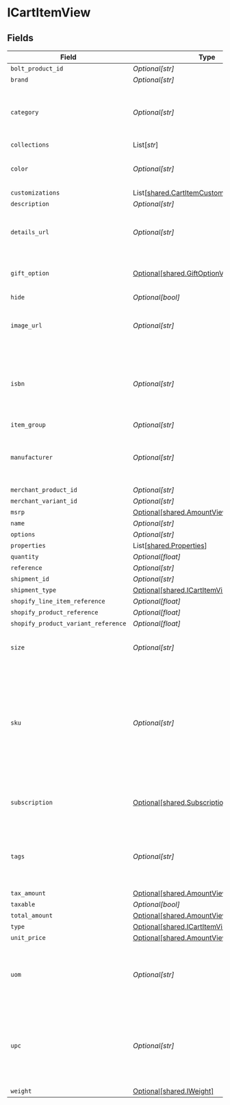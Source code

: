 # ICartItemView


## Fields

| Field                                                                                                                           | Type                                                                                                                            | Required                                                                                                                        | Description                                                                                                                     | Example                                                                                                                         |
| ------------------------------------------------------------------------------------------------------------------------------- | ------------------------------------------------------------------------------------------------------------------------------- | ------------------------------------------------------------------------------------------------------------------------------- | ------------------------------------------------------------------------------------------------------------------------------- | ------------------------------------------------------------------------------------------------------------------------------- |
| `bolt_product_id`                                                                                                               | *Optional[str]*                                                                                                                 | :heavy_minus_sign:                                                                                                              | N/A                                                                                                                             |                                                                                                                                 |
| `brand`                                                                                                                         | *Optional[str]*                                                                                                                 | :heavy_minus_sign:                                                                                                              | N/A                                                                                                                             |                                                                                                                                 |
| `category`                                                                                                                      | *Optional[str]*                                                                                                                 | :heavy_minus_sign:                                                                                                              | Used to define a product category associated with the item.                                                                     | bags                                                                                                                            |
| `collections`                                                                                                                   | List[*str*]                                                                                                                     | :heavy_minus_sign:                                                                                                              | N/A                                                                                                                             |                                                                                                                                 |
| `color`                                                                                                                         | *Optional[str]*                                                                                                                 | :heavy_minus_sign:                                                                                                              | Used to define the color of the item.                                                                                           | Bolt Blue                                                                                                                       |
| `customizations`                                                                                                                | List[[shared.CartItemCustomization](../../models/shared/cartitemcustomization.md)]                                              | :heavy_minus_sign:                                                                                                              | N/A                                                                                                                             |                                                                                                                                 |
| `description`                                                                                                                   | *Optional[str]*                                                                                                                 | :heavy_minus_sign:                                                                                                              | N/A                                                                                                                             |                                                                                                                                 |
| `details_url`                                                                                                                   | *Optional[str]*                                                                                                                 | :heavy_minus_sign:                                                                                                              | Used to provide a link to the item's product page.                                                                              | https://boltswagstore.com/products/123456                                                                                       |
| `gift_option`                                                                                                                   | [Optional[shared.GiftOptionView]](../../models/shared/giftoptionview.md)                                                        | :heavy_minus_sign:                                                                                                              | Defines which gift options are hidden.                                                                                          |                                                                                                                                 |
| `hide`                                                                                                                          | *Optional[bool]*                                                                                                                | :heavy_minus_sign:                                                                                                              | N/A                                                                                                                             |                                                                                                                                 |
| `image_url`                                                                                                                     | *Optional[str]*                                                                                                                 | :heavy_minus_sign:                                                                                                              | Used to provide a link to the image associated with the item.                                                                   | https://boltswagstore.com/products/123456/images/1.png                                                                          |
| `isbn`                                                                                                                          | *Optional[str]*                                                                                                                 | :heavy_minus_sign:                                                                                                              | Used to define the International Standard Book Number associated with the book.                                                 | 9780091347314                                                                                                                   |
| `item_group`                                                                                                                    | *Optional[str]*                                                                                                                 | :heavy_minus_sign:                                                                                                              | N/A                                                                                                                             |                                                                                                                                 |
| `manufacturer`                                                                                                                  | *Optional[str]*                                                                                                                 | :heavy_minus_sign:                                                                                                              | Used to define the organization that manufactured the item.                                                                     | Bolt Textiles USA                                                                                                               |
| `merchant_product_id`                                                                                                           | *Optional[str]*                                                                                                                 | :heavy_minus_sign:                                                                                                              | N/A                                                                                                                             |                                                                                                                                 |
| `merchant_variant_id`                                                                                                           | *Optional[str]*                                                                                                                 | :heavy_minus_sign:                                                                                                              | N/A                                                                                                                             |                                                                                                                                 |
| `msrp`                                                                                                                          | [Optional[shared.AmountView]](../../models/shared/amountview.md)                                                                | :heavy_minus_sign:                                                                                                              | N/A                                                                                                                             |                                                                                                                                 |
| `name`                                                                                                                          | *Optional[str]*                                                                                                                 | :heavy_minus_sign:                                                                                                              | N/A                                                                                                                             |                                                                                                                                 |
| `options`                                                                                                                       | *Optional[str]*                                                                                                                 | :heavy_minus_sign:                                                                                                              | N/A                                                                                                                             |                                                                                                                                 |
| `properties`                                                                                                                    | List[[shared.Properties](../../models/shared/properties.md)]                                                                    | :heavy_minus_sign:                                                                                                              | N/A                                                                                                                             |                                                                                                                                 |
| `quantity`                                                                                                                      | *Optional[float]*                                                                                                               | :heavy_minus_sign:                                                                                                              | N/A                                                                                                                             | 1                                                                                                                               |
| `reference`                                                                                                                     | *Optional[str]*                                                                                                                 | :heavy_minus_sign:                                                                                                              | N/A                                                                                                                             |                                                                                                                                 |
| `shipment_id`                                                                                                                   | *Optional[str]*                                                                                                                 | :heavy_minus_sign:                                                                                                              | N/A                                                                                                                             |                                                                                                                                 |
| `shipment_type`                                                                                                                 | [Optional[shared.ICartItemViewShipmentType]](../../models/shared/icartitemviewshipmenttype.md)                                  | :heavy_minus_sign:                                                                                                              | N/A                                                                                                                             |                                                                                                                                 |
| `shopify_line_item_reference`                                                                                                   | *Optional[float]*                                                                                                               | :heavy_minus_sign:                                                                                                              | N/A                                                                                                                             |                                                                                                                                 |
| `shopify_product_reference`                                                                                                     | *Optional[float]*                                                                                                               | :heavy_minus_sign:                                                                                                              | N/A                                                                                                                             |                                                                                                                                 |
| `shopify_product_variant_reference`                                                                                             | *Optional[float]*                                                                                                               | :heavy_minus_sign:                                                                                                              | N/A                                                                                                                             |                                                                                                                                 |
| `size`                                                                                                                          | *Optional[str]*                                                                                                                 | :heavy_minus_sign:                                                                                                              | Used to define the size of the item.                                                                                            | Large                                                                                                                           |
| `sku`                                                                                                                           | *Optional[str]*                                                                                                                 | :heavy_minus_sign:                                                                                                              | Used to define an alpha-numeric Stock Keeping Unit associated with the item as it is mapped to your internal product catalogue. | BOLT-SKU_100                                                                                                                    |
| `subscription`                                                                                                                  | [Optional[shared.Subscription]](../../models/shared/subscription.md)                                                            | :heavy_minus_sign:                                                                                                              | Describes a product added as a recurring subscription.                                                                          |                                                                                                                                 |
| `tags`                                                                                                                          | *Optional[str]*                                                                                                                 | :heavy_minus_sign:                                                                                                              | Used to define a comma-separated list of tags associated with the item.                                                         | tote, blue, linen, eco-friendly                                                                                                 |
| `tax_amount`                                                                                                                    | [Optional[shared.AmountView]](../../models/shared/amountview.md)                                                                | :heavy_minus_sign:                                                                                                              | N/A                                                                                                                             |                                                                                                                                 |
| `taxable`                                                                                                                       | *Optional[bool]*                                                                                                                | :heavy_minus_sign:                                                                                                              | N/A                                                                                                                             |                                                                                                                                 |
| `total_amount`                                                                                                                  | [Optional[shared.AmountView]](../../models/shared/amountview.md)                                                                | :heavy_minus_sign:                                                                                                              | N/A                                                                                                                             |                                                                                                                                 |
| `type`                                                                                                                          | [Optional[shared.ICartItemViewType]](../../models/shared/icartitemviewtype.md)                                                  | :heavy_minus_sign:                                                                                                              | N/A                                                                                                                             |                                                                                                                                 |
| `unit_price`                                                                                                                    | [Optional[shared.AmountView]](../../models/shared/amountview.md)                                                                | :heavy_minus_sign:                                                                                                              | N/A                                                                                                                             |                                                                                                                                 |
| `uom`                                                                                                                           | *Optional[str]*                                                                                                                 | :heavy_minus_sign:                                                                                                              | Used to define the unit of measure used to describe the product.                                                                | inches                                                                                                                          |
| `upc`                                                                                                                           | *Optional[str]*                                                                                                                 | :heavy_minus_sign:                                                                                                              | Used to define the 12-digit Universal Product Code (a barcode) associated with the item worldwide.                              | 825764603119                                                                                                                    |
| `weight`                                                                                                                        | [Optional[shared.IWeight]](../../models/shared/iweight.md)                                                                      | :heavy_minus_sign:                                                                                                              | N/A                                                                                                                             |                                                                                                                                 |